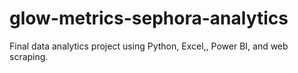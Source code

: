 # glow-metrics-sephora-analytics
Final data analytics project using Python, Excel,, Power BI, and web scraping.
